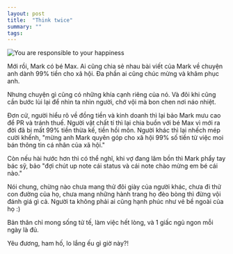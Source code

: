 ```yaml
---
layout: post
title:  "Think twice"
summary: ""
tags: 
---
```

![You are responsible to your happiness](https://i.imgur.com/oxF67Hv.png)

Mới rồi, Mark có bé Max. Ai cũng chia sẻ nhau bài viết của Mark về chuyện anh dành 99% tiền cho xã hội. Đa phần ai cũng chúc mừng và khâm phục anh.

Nhưng chuyện gì cũng có những khía cạnh riêng của nó. Và đôi khi cũng cần bước lùi lại để nhìn ta nhìn người, chớ vội mà bon chen nơi náo nhiệt.

Đơn cử, người hiểu rõ về đồng tiền và kinh doanh thì lại bảo Mark mưu cao để PR và tránh thuế. Người vật chất tí thì lại chia buồn với bé Max vì mới ra đời đã bị mất 99% tiền thừa kế, tiền hồi môn. Người khác thì lại nhếch mép cười khểnh, "mừng anh Mark quyên góp cho xã hội 99% số tiền từ việc moi bán thông tin cá nhân của xã hội."

Còn nếu hài hước hơn thì có thể nghĩ, khi vợ đang lâm bồn thì Mark phẩy tay bác sỹ, bảo "đợi chút up note cái status và cái note chào mừng em bé cái nào."

Nói chung, chừng nào chưa mang thử đôi giày của người khác, chưa đi thử con đường của họ, chưa mang những hành trang họ đèo bòng thì đừng vội đánh giá gì cả. Người ta không phải ai cũng hạnh phúc như vẻ bề ngoài của họ :)

Bản thân chỉ mong sống tử tế, làm việc hết lòng, và 1 giấc ngủ ngon mỗi ngày là đủ.

Yêu đương, ham hố, lo lắng ếu gì giờ này?!
